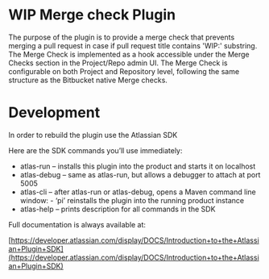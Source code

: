 # WIP Merge check Plugin

The purpose of the plugin is to provide a merge check that prevents merging a pull request in case if pull request title contains 'WIP:' substring. The Merge Check is implemented as a hook accessible under the Merge Checks section in the Project/Repo admin UI. The Merge Check is configurable on both Project and Repository level, following the same structure as the Bitbucket native Merge checks.

# Development

In order to rebuild the plugin use the Atlassian SDK

Here are the SDK commands you’ll use immediately:

-   atlas-run   – installs this plugin into the product and starts it on localhost
-   atlas-debug – same as atlas-run, but allows a debugger to attach at port 5005
-   atlas-cli   – after atlas-run or atlas-debug, opens a Maven command line window:
    \- ‘pi’ reinstalls the plugin into the running product instance
-   atlas-help  – prints description for all commands in the SDK

Full documentation is always available at:

[https://developer.atlassian.com/display/DOCS/Introduction+to+the+Atlassian+Plugin+SDK](https://developer.atlassian.com/display/DOCS/Introduction+to+the+Atlassian+Plugin+SDK)
